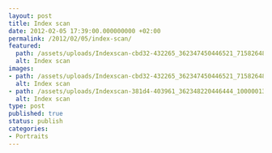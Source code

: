 ```yaml
---
layout: post
title: Index scan
date: 2012-02-05 17:39:00.000000000 +02:00
permalink: /2012/02/05/index-scan/
featured:
  path: /assets/uploads/Indexscan-cbd32-432265_362347450446521_715826481_n.jpg
  alt: Index scan
images:
- path: /assets/uploads/Indexscan-cbd32-432265_362347450446521_715826481_n.jpg
  alt: Index scan
- path: /assets/uploads/Indexscan-381d4-403961_362348220446444_100000138064283_1564275_2136983014_n.jpg
  alt: Index scan
type: post
published: true
status: publish
categories:
- Portraits
---
```

